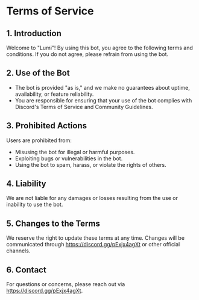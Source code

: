 # Terms of Service

## 1. Introduction
Welcome to "Lumi"! By using this bot, you agree to the following terms and conditions. If you do not agree, please refrain from using the bot.

## 2. Use of the Bot
- The bot is provided "as is," and we make no guarantees about uptime, availability, or feature reliability.
- You are responsible for ensuring that your use of the bot complies with Discord's Terms of Service and Community Guidelines.

## 3. Prohibited Actions
Users are prohibited from:
- Misusing the bot for illegal or harmful purposes.
- Exploiting bugs or vulnerabilities in the bot.
- Using the bot to spam, harass, or violate the rights of others.

## 4. Liability
We are not liable for any damages or losses resulting from the use or inability to use the bot.

## 5. Changes to the Terms
We reserve the right to update these terms at any time. Changes will be communicated through https://discord.gg/pExjx4agXt or other official channels.

## 6. Contact
For questions or concerns, please reach out via https://discord.gg/pExjx4agXt.
